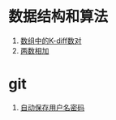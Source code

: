 # 数据结构和算法

1. [数组中的K-diff数对](https://zhangdongli.github.io/zdl.github.io/questions/question1)
2. [两数相加](https://zhangdongli.github.io/zdl.github.io/questions/question2)

# git

1. [自动保存用户名密码](https://zhangdongli.github.io/zdl.github.io/git/auto_remember_password)